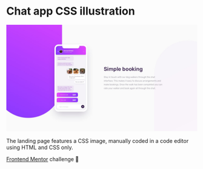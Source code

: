 # Chat app CSS illustration

![Design preview for the Chat app CSS illustration coding challenge](./design/desktop-design.jpg)

The landing page features a CSS image, manually coded in a code editor using HTML and CSS only.

[Frontend Mentor](https://www.frontendmentor.io) challenge 🚀
